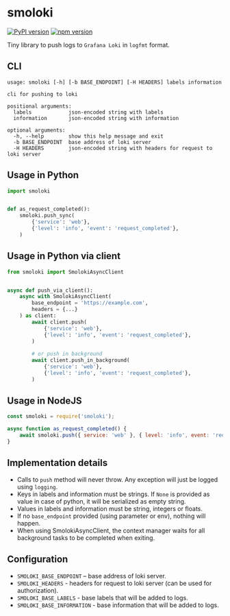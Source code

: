 # smoloki

[![PyPI version](https://badge.fury.io/py/smoloki.svg)](https://badge.fury.io/py/smoloki)
[![npm version](https://badge.fury.io/js/smoloki.svg)](https://badge.fury.io/js/smoloki)

Tiny library to push logs to `Grafana Loki` in `logfmt` format.

## CLI

```text
usage: smoloki [-h] [-b BASE_ENDPOINT] [-H HEADERS] labels information

cli for pushing to loki

positional arguments:
  labels            json-encoded string with labels
  information       json-encoded string with information

optional arguments:
  -h, --help        show this help message and exit
  -b BASE_ENDPOINT  base address of loki server
  -H HEADERS        json-encoded string with headers for request to loki server
```

## Usage in Python

```py
import smoloki


def as_request_completed():
    smoloki.push_sync(
        {'service': 'web'},
        {'level': 'info', 'event': 'request_completed'},
    )
```

## Usage in Python via client

```py
from smoloki import SmolokiAsyncClient


async def push_via_client():
    async with SmolokiAsyncClient(
        base_endpoint = 'https://example.com',
        headers = {...}
    ) as client:
        await client.push(
            {'service': 'web'},
            {'level': 'info', 'event': 'request_completed'},
        )
        
        # or push in background
        await client.push_in_background(
            {'service': 'web'},
            {'level': 'info', 'event': 'request_completed'},
        )

```

## Usage in NodeJS

```js
const smoloki = require('smoloki');

async function as_request_completed() {
    await smoloki.push({ service: 'web' }, { level: 'info', event: 'request_completed' });
}
```

## Implementation details

- Calls to `push` method will never throw. Any exception will just be
    logged using `logging`.
- Keys in labels and information must be strings. If `None` is provided as
    value in case of python, it will be serialized as empty string.
- Values in labels and information must be string, integers or floats.
- If no `base_endpoint` provided (using parameter or env), nothing will happen.
- When using SmolokiAsyncClient, the context manager waits for all background
    tasks to be completed when exiting.

## Configuration

- `SMOLOKI_BASE_ENDPOINT` – base address of loki server.
- `SMOLOKI_HEADERS` - headers for request to loki server (can be used for authorization).
- `SMOLOKI_BASE_LABELS` - base labels that will be added to logs.
- `SMOLOKI_BASE_INFORMATION` - base information that will be added to logs.
